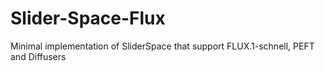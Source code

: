 # Slider-Space-Flux
Minimal implementation of SliderSpace that support FLUX.1-schnell, PEFT and Diffusers
